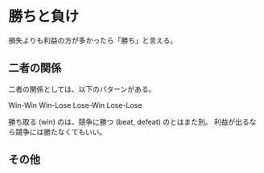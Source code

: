 # 勝ちと負け

損失よりも利益の方が多かったら「勝ち」と言える。

## 二者の関係

二者の関係としては、以下のパターンがある。

Win-Win
Win-Lose
Lose-Win
Lose-Lose

勝ち取る (win) のは、競争に勝つ (beat, defeat) のとはまた別。
利益が出るなら競争には勝たなくてもいい。

## その他
